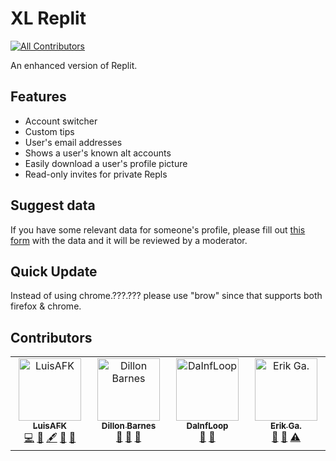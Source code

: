 # XL Replit

<!-- ALL-CONTRIBUTORS-BADGE:START - Do not remove or modify this section -->

[![All Contributors](https://img.shields.io/badge/all_contributors-4-orange.svg?style=flat-square)](#contributors-)

<!-- ALL-CONTRIBUTORS-BADGE:END -->

An enhanced version of Replit.

## Features

- Account switcher
- Custom tips
- User's email addresses
- Shows a user's known alt accounts
- Easily download a user's profile picture
- Read-only invites for private Repls

## Suggest data

If you have some relevant data for someone's profile, please fill out [this form](https://xl-replit.lafkpages.tech/suggestData) with the data and it will be reviewed by a moderator.

## Quick Update

Instead of using chrome.???.??? please use "brow" since that supports both firefox & chrome.

## Contributors

<!-- ALL-CONTRIBUTORS-LIST:START - Do not remove or modify this section -->
<!-- prettier-ignore-start -->
<!-- markdownlint-disable -->
<table>
  <tbody>
    <tr>
      <td align="center" valign="top" width="14.28%"><a href="https://luisafk.repl.co"><img src="https://avatars.githubusercontent.com/u/62298468?v=4?s=100" width="100px;" alt="LuisAFK"/><br /><sub><b>LuisAFK</b></sub></a><br /><a href="https://github.com/lafkpages/XL-Replit/commits?author=lafkpages" title="Code">💻</a> <a href="#data-lafkpages" title="Data">🔣</a> <a href="#content-lafkpages" title="Content">🖋</a> <a href="#ideas-lafkpages" title="Ideas, Planning, & Feedback">🤔</a> <a href="#maintenance-lafkpages" title="Maintenance">🚧</a></td>
      <td align="center" valign="top" width="14.28%"><a href="https://dillonb07.is-a.dev"><img src="https://avatars.githubusercontent.com/u/83948303?v=4?s=100" width="100px;" alt="Dillon Barnes"/><br /><sub><b>Dillon Barnes</b></sub></a><br /><a href="#data-DillonB07" title="Data">🔣</a> <a href="#ideas-DillonB07" title="Ideas, Planning, & Feedback">🤔</a> <a href="#userTesting-DillonB07" title="User Testing">📓</a></td>
      <td align="center" valign="top" width="14.28%"><a href="https://github.com/DaInfLoop"><img src="https://avatars.githubusercontent.com/u/92693892?v=4?s=100" width="100px;" alt="DaInfLoop"/><br /><sub><b>DaInfLoop</b></sub></a><br /><a href="#data-DaInfLoop" title="Data">🔣</a> <a href="#ideas-DaInfLoop" title="Ideas, Planning, & Feedback">🤔</a></td>
      <td align="center" valign="top" width="14.28%"><a href="https://eriko.dev"><img src="https://avatars.githubusercontent.com/u/54033728?v=4?s=100" width="100px;" alt="Erik Ga."/><br /><sub><b>Erik Ga.</b></sub></a><br /><a href="#ideas-ErikoXDev" title="Ideas, Planning, & Feedback">🤔</a> <a href="#data-ErikoXDev" title="Data">🔣</a> <a href="https://github.com/lafkpages/XL-Replit/commits?author=ErikoXDev" title="Tests">⚠️</a></td>
    </tr>
  </tbody>
</table>

<!-- markdownlint-restore -->
<!-- prettier-ignore-end -->

<!-- ALL-CONTRIBUTORS-LIST:END -->
